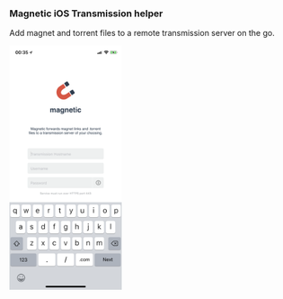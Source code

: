 ### Magnetic iOS Transmission helper
Add magnet and torrent files to a remote transmission server on the go.

<img src="screenshot.png" width="200px" />
